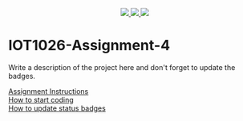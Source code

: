 <p align="center">
	<a href="https://github.com/GwGibson/IOT1026-Assignment-4/actions/workflows/ci.yml">
    <img src="https://github.com/GwGibson/IOT1026-Assignment-4/actions/workflows/ci.yml/badge.svg"/>
    </a>
	<a href="https://github.com/GwGibson/IOT1026-Assignment-4/actions/workflows/formatting.yml">
    <img src="https://github.com/GwGibson/IOT1026-Assignment-4/actions/workflows/formatting.yml/badge.svg"/>
    <a href="https://codecov.io/gh/GwGibson/IOT1026-Assignment-4" > 
    <img src="https://codecov.io/gh/GwGibson/IOT1026-Assignment-4/branch/main/graph/badge.svg?token=JS0857X5JD"/> 
    </a>
</p>

# IOT1026-Assignment-4
Write a description of the project here and don't forget to update the badges.  

[Assignment Instructions](docs/instructions.md)  
[How to start coding](docs/how-to-use.md)  
[How to update status badges](docs/how-to-update-badges.md)
